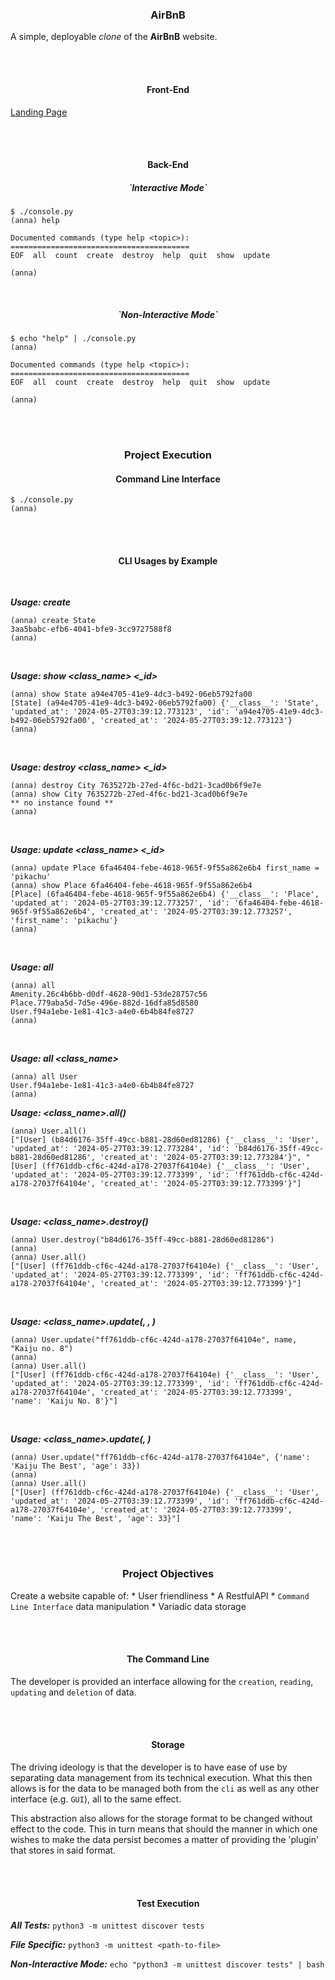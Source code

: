 <center><h3>AirBnB</h3></center>

A simple, deployable _clone_ of the **AirBnB** website.

<br />
<br />

<center><h4>Front-End</h4></center>

[Landing Page](img/fin-prod.png)

<br />
<br />

<center><h4>Back-End</h4></center>
<center><h5>`Interactive Mode`</h5></center>

```
$ ./console.py
(anna) help

Documented commands (type help <topic>):
========================================
EOF  all  count  create  destroy  help  quit  show  update

(anna) 
```

<br />

<center><h5>`Non-Interactive Mode`</h5></center>

```
$ echo "help" | ./console.py
(anna)

Documented commands (type help <topic>):
========================================
EOF  all  count  create  destroy  help  quit  show  update

(anna) 
```

<br />
<br />

<center><h3>Project Execution</h3></center>

<center><h4>Command Line Interface</h4></center>

```
$ ./console.py
(anna)
```

<br />
<br />

<center><h4>CLI Usages by Example</h4></center>

<br />

_**Usage: create <class-name>**_

```
(anna) create State
3aa5babc-efb6-4041-bfe9-3cc9727588f8
(anna)
```

<br />

_**Usage: show <class_name> <_id>**_

```
(anna) show State a94e4705-41e9-4dc3-b492-06eb5792fa00
[State] (a94e4705-41e9-4dc3-b492-06eb5792fa00) {'__class__': 'State', 'updated_at': '2024-05-27T03:39:12.773123', 'id': 'a94e4705-41e9-4dc3-b492-06eb5792fa00', 'created_at': '2024-05-27T03:39:12.773123'}
(anna)  
```

<br />

_**Usage: destroy <class_name> <_id>**_

```
(anna) destroy City 7635272b-27ed-4f6c-bd21-3cad0b6f9e7e
(anna) show City 7635272b-27ed-4f6c-bd21-3cad0b6f9e7e
** no instance found **
(anna)   
```

<br />

_**Usage: update <class_name> <_id>**_

```
(anna) update Place 6fa46404-febe-4618-965f-9f55a862e6b4 first_name = 'pikachu'
(anna) show Place 6fa46404-febe-4618-965f-9f55a862e6b4
[Place] (6fa46404-febe-4618-965f-9f55a862e6b4) {'__class__': 'Place', 'updated_at': '2024-05-27T03:39:12.773257', 'id': '6fa46404-febe-4618-965f-9f55a862e6b4', 'created_at': '2024-05-27T03:39:12.773257', 'first_name': 'pikachu'}
(anna)
```

<br />

_**Usage: all**_

```
(anna) all
Amenity.26c4b6bb-d0df-4628-90d1-53de28757c56
Place.779aba5d-7d5e-496e-882d-16dfa85d8580
User.f94a1ebe-1e81-41c3-a4e0-6b4b84fe8727
(anna)
```

<br />

_**Usage: all <class_name>**_

```
(anna) all User
User.f94a1ebe-1e81-41c3-a4e0-6b4b84fe8727
(anna)
```

_**Usage: <class_name>.all()**_

```
(anna) User.all()
["[User] (b84d6176-35ff-49cc-b881-28d60ed81286) {'__class__': 'User', 'updated_at': '2024-05-27T03:39:12.773284', 'id': 'b84d6176-35ff-49cc-b881-28d60ed81286', 'created_at': '2024-05-27T03:39:12.773284'}", "[User] (ff761ddb-cf6c-424d-a178-27037f64104e) {'__class__': 'User', 'updated_at': '2024-05-27T03:39:12.773399', 'id': 'ff761ddb-cf6c-424d-a178-27037f64104e', 'created_at': '2024-05-27T03:39:12.773399'}"]
```

<br />

_**Usage: <class_name>.destroy(<id>)**_

```
(anna) User.destroy("b84d6176-35ff-49cc-b881-28d60ed81286")
(anna)
(anna) User.all()
["[User] (ff761ddb-cf6c-424d-a178-27037f64104e) {'__class__': 'User', 'updated_at': '2024-05-27T03:39:12.773399', 'id': 'ff761ddb-cf6c-424d-a178-27037f64104e', 'created_at': '2024-05-27T03:39:12.773399'}"]
```

<br />

_**Usage: <class_name>.update(<id>, <attribute-name>, <attribut-value>)**_

```
(anna) User.update("ff761ddb-cf6c-424d-a178-27037f64104e", name, "Kaiju no. 8")
(anna)
(anna) User.all()
["[User] (ff761ddb-cf6c-424d-a178-27037f64104e) {'__class__': 'User', 'updated_at': '2024-05-27T03:39:12.773399', 'id': 'ff761ddb-cf6c-424d-a178-27037f64104e', 'created_at': '2024-05-27T03:39:12.773399', 'name': 'Kaiju No. 8'}"]
```

<br />

_**Usage: <class_name>.update(<id>, <dictionary>)**_

```
(anna) User.update("ff761ddb-cf6c-424d-a178-27037f64104e", {'name': 'Kaiju The Best', 'age': 33})
(anna)
(anna) User.all()
["[User] (ff761ddb-cf6c-424d-a178-27037f64104e) {'__class__': 'User', 'updated_at': '2024-05-27T03:39:12.773399', 'id': 'ff761ddb-cf6c-424d-a178-27037f64104e', 'created_at': '2024-05-27T03:39:12.773399', 'name': 'Kaiju The Best', 'age': 33}"]
```

<br />
<br />

<center><h3>Project Objectives</h3></center>

Create a website capable of:
    * User friendliness
    * A RestfulAPI
    * `Command Line Interface` data manipulation
    * Variadic data storage

<br />
<br />

<center><h4>The Command Line</h4></center>

The developer is provided an interface allowing for the `creation`, `reading`, `updating` and `deletion` of data.

<br />
<br />

<center><h4>Storage</h4></center>

The driving ideology is that the developer is to have ease of use by separating data management from its technical execution. What this then allows is for the data to be managed both from the `cli` as well as any other interface (e.g. `GUI`), all to the same effect.

This abstraction also allows for the storage format to be changed without effect to the code. This in turn means that should the manner in which one wishes to make the data persist becomes a matter of providing the 'plugin' that stores in said format.

<br />
<br />

<center><h4>Test Execution</h4></center>

_**All Tests:**_ `python3 -m unittest discover tests`

_**File Specific:**_ `python3 -m unittest <path-to-file>`

_**Non-Interactive Mode:**_ `echo "python3 -m unittest discover tests" | bash`

<br />
